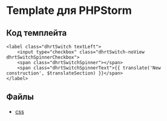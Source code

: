 # Template для PHPStorm


## Код темплейта

```
<label class="dhrtSwitch textLeft">
    <input type="checkbox" class="dhrtSwitch-noView dhrtSwitchSpinnerCheckbox">
    <span class="dhrtSwitchSpinner"></span>
    <span class="dhrtSwitchSpinnerText">{{ translate('New construction', $translateSection) }}</span>
</label>
```

## Файлы

* [css](../../public/css/switch.css)

